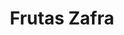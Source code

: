 ---
title: "Frutas Zafra"
url: /valle-de-trapaga-trapagaran/frutas-zafra-calle-juan-sebastian-elkano-kalea/
shop: frutería
---